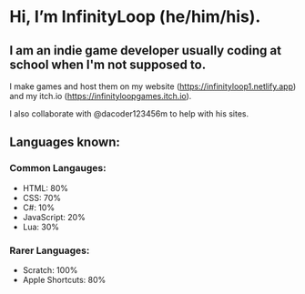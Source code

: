 # Hi, I’m InfinityLoop (he/him/his).

## I am an indie game developer usually coding at school when I'm not supposed to.

I make games and host them on my website (https://infinityloop1.netlify.app) and my itch.io (https://infinityloopgames.itch.io).

I also collaborate with @dacoder123456m to help with his sites.

## Languages known:
### Common Langauges:
- HTML: 80%
- CSS: 70%
- C#: 10%
- JavaScript: 20%
- Lua: 30%
### Rarer Languages:
- Scratch: 100%
- Apple Shortcuts: 80%

<!---
InfinityLoopGames/InfinityLoopGames is a ✨ special ✨ repository because its `README.md` (this file) appears on your GitHub profile.
You can click the Preview link to take a look at your changes.
--->
